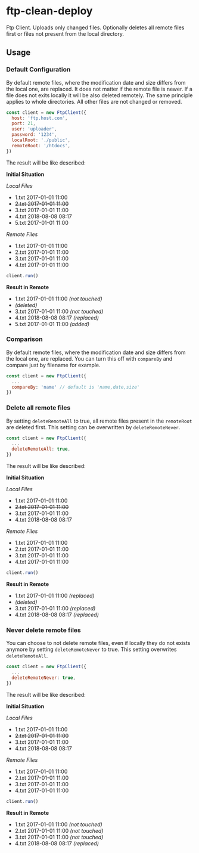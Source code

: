 # ftp-clean-deploy
Ftp Client. Uploads only changed files. Optionally deletes all remote files first or files not present from the local directory.


Usage
----
### Default Configuration

By default remote files, where the modification date and size differs from the local one, are replaced. It does not matter if the remote file is newer. 
If a file does not exits locally it will be also deleted remotely.
The same principle applies to whole directories.
All other files are not changed or removed. 

```js
const client = new FtpClient({
  host: 'ftp.host.com',
  port: 21,
  user: 'uploader',
  password: '1234',
  localRoot: './public',
  remoteRoot: '/htdocs',
})
```
The result will be like described:

**Initial Situation**

*Local Files* 

- 1.txt 2017-01-01 11:00
- ~~2.txt 2017-01-01 11:00~~
- 3.txt 2017-01-01 11:00
- 4.txt 2018-08-08 08:17
- 5.txt 2017-01-01 11:00


*Remote Files*

- 1.txt 2017-01-01 11:00
- 2.txt 2017-01-01 11:00
- 3.txt 2017-01-01 11:00
- 4.txt 2017-01-01 11:00
```js
client.run()
```
**Result in Remote**
- 1.txt 2017-01-01 11:00 *(not touched)*
- *(deleted)*
- 3.txt 2017-01-01 11:00 *(not touched)*
- 4.txt 2018-08-08 08:17 *(replaced)*
- 5.txt 2017-01-01 11:00 *(added)*

### Comparison 
By default remote files, where the modification date and size differs from the local one, are replaced. You can turn this off with `compareBy` and compare just by filename for example.
```js
const client = new FtpClient({
  ...
  compareBy: 'name' // default is 'name,date,size'
})
```

### Delete all remote files

By setting `deleteRemoteAll` to true, all remote files present in the `remoteRoot` are deleted first.
This setting can be overwritten by `deleteRemoteNever`.

```js
const client = new FtpClient({
  ...
  deleteRemoteAll: true,
})
```
The result will be like described:

**Initial Situation**

*Local Files* 

- 1.txt 2017-01-01 11:00
- ~~2.txt 2017-01-01 11:00~~
- 3.txt 2017-01-01 11:00
- 4.txt 2018-08-08 08:17


*Remote Files*

- 1.txt 2017-01-01 11:00
- 2.txt 2017-01-01 11:00
- 3.txt 2017-01-01 11:00
- 4.txt 2017-01-01 11:00

```js
client.run()
```

**Result in Remote**
- 1.txt 2017-01-01 11:00 *(replaced)*
- *(deleted)*
- 3.txt 2017-01-01 11:00 *(replaced)* 
- 4.txt 2018-08-08 08:17 *(replaced)*

### Never delete remote files

You can choose to not delete remote files, even if locally they do not exists anymore by setting `deleteRemoteNever` to true.
This setting overwrites `deleteRemoteAll`.

```js
const client = new FtpClient({
  ...
  deleteRemoteNever: true,
})
```
The result will be like described:

**Initial Situation**

*Local Files* 

- 1.txt 2017-01-01 11:00
- ~~2.txt 2017-01-01 11:00~~
- 3.txt 2017-01-01 11:00
- 4.txt 2018-08-08 08:17


*Remote Files*

- 1.txt 2017-01-01 11:00
- 2.txt 2017-01-01 11:00
- 3.txt 2017-01-01 11:00
- 4.txt 2017-01-01 11:00

```js
client.run()
```

**Result in Remote**

- 1.txt 2017-01-01 11:00 *(not touched)*
- 2.txt 2017-01-01 11:00 *(not touched)*
- 3.txt 2017-01-01 11:00 *(not touched)*
- 4.txt 2018-08-08 08:17 *(replaced)*